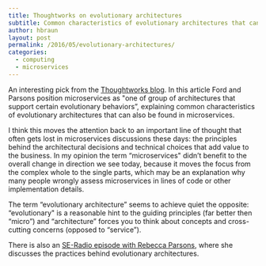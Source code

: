 ```yaml
---
title: Thoughtworks on evolutionary architectures
subtitle: Common characteristics of evolutionary architectures that can also be found in microservices
author: hbraun
layout: post
permalink: /2016/05/evolutionary-architectures/
categories:
  - computing
  - microservices
---
```


An interesting pick from the [Thoughtworks blog](https://www.thoughtworks.com/de/insights/blog/microservices-evolutionary-architecture). In this article Ford and Parsons position microservices as "one of group of architectures that support certain evolutionary behaviors”, explaining common characteristics of evolutionary architectures that can also be found in microservices.

I think this moves the attention back to an important line of thought that often gets lost in microservices discussions these days: the principles behind the architectural decisions and technical choices that add value to the business. In my opinion the term “microservices" didn’t benefit to the overall change in direction we see today, because it moves the focus from the complex whole to the single parts, which may be an explanation why many people wrongly assess microservices in lines of code or other implementation details.

The term “evolutionary architecture” seems to achieve quiet the opposite: “evolutionary" is a reasonable hint to the guiding principles (far better then “micro”) and “architecture” forces you to think about concepts and cross-cutting concerns (opposed to “service”).

There is also an [SE-Radio episode with Rebecca Parsons](http://www.se-radio.net/2015/08/se-radio-episode-236-rebecca-parsons-on-evolutionary-architecture/), where she discusses the practices behind evolutionary architectures.
